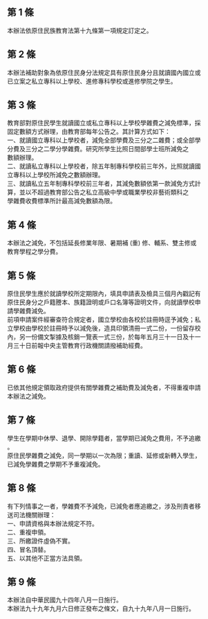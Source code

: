 第 1 條
-------
本辦法依原住民族教育法第十九條第一項規定訂定之。

第 2 條
-------
本辦法補助對象為依原住民身分法規定具有原住民身分且就讀國內國立或  
已立案之私立專科以上學校、進修專科學校或進修學院之學生。

第 3 條
-------
教育部對原住民學生就讀國立或私立專科以上學校學雜費之減免標準，採  
固定數額方式辦理，由教育部每年公告之。其計算方式如下：  
一、就讀國立專科以上學校者，減免全部學費及三分之二雜費；或全部學  
    分費及三分之二學分學雜費。研究所學生比照日間部學士班所減免之  
    數額辦理。  
二、就讀私立專科以上學校者，除五年制專科學校前三年外，比照就讀國  
    立專科以上學校所減免之數額辦理。  
三、就讀私立五年制專科學校前三年者，其減免數額依第一款減免方式計  
    算，並以不超過教育部公告之私立高級中學或職業學校非藝術類科之  
    學雜費收費標準所計最高減免數額為限。

第 4 條
-------
本辦法之減免，不包括延長修業年限、暑期補 (重) 修、輔系、雙主修或  
教育學程之學分費。

第 5 條
-------
原住民學生應於就讀學校所定期限內，填具申請表及檢具三個月內戳記有  
原住民身分之戶籍謄本、族籍證明或戶口名簿等證明文件，向就讀學校申  
請學雜費減免。  
前項申請案件經審查符合規定者，國立學校由各校於註冊時逕予減免；私  
立學校由學校於註冊時予以減免後，造具印領清冊一式二份，一份留存校  
內，另一份備文掣據及核銷一覽表一式三份，於每年五月三十一日及十一  
月三十日前報中央主管教育行政機關請撥補助經費。

第 6 條
-------
已依其他規定領取政府提供有關學雜費之補助費及減免者，不得重複申請  
本辦法之減免。

第 7 條
-------
學生在學期中休學、退學、開除學籍者，當學期已減免之費用，不予追繳  
。  
原住民學雜費之減免，同一學期以一次為限；重讀、延修或新轉入學生，  
已減免學雜費之學期不予重複減免。

第 8 條
-------
有下列情事之一者，學雜費不予減免，已減免者應追繳之，涉及刑責者移  
送司法機關辦理：  
一、申請資格與本辦法規定不符。  
二、重複申領。  
三、所繳證件虛偽不實。  
四、冒名頂替。  
五、以其他不正當方法具領。

第 9 條
-------
本辦法自中華民國九十四年八月一日施行。  
本辦法九十九年九月六日修正發布之條文，自九十九年八月一日施行。

